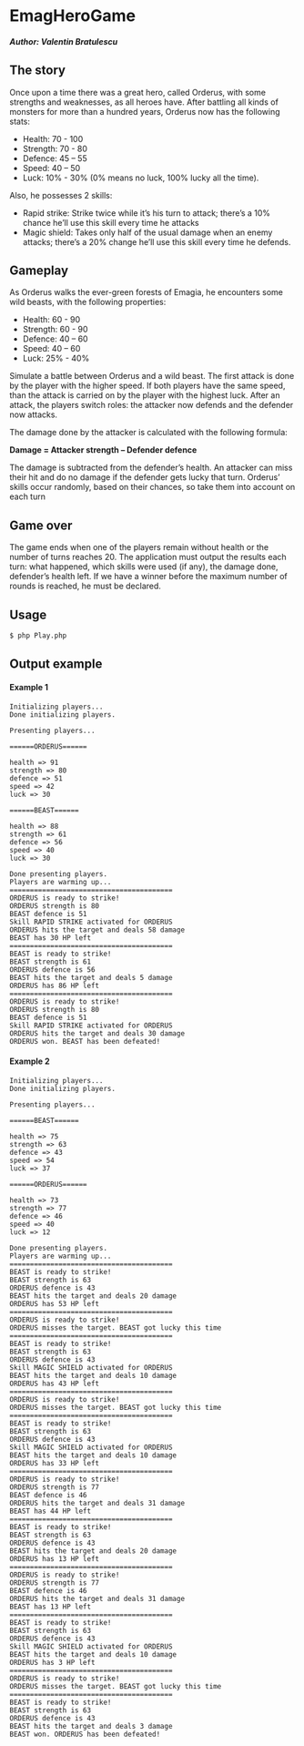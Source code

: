 # EmagHeroGame

##### Author: Valentin Bratulescu

## The story

Once upon a time there was a great hero, called Orderus, with some strengths and weaknesses, as all heroes have.
After battling all kinds of monsters for more than a hundred years, Orderus now has the following stats:

- Health: 70 - 100
- Strength: 70 - 80
- Defence: 45 – 55
- Speed: 40 – 50
- Luck: 10% - 30% (0% means no luck, 100% lucky all the time).

Also, he possesses 2 skills:

- Rapid strike: Strike twice while it’s his turn to attack; there’s a 10% chance he’ll use this skill
every time he attacks
- Magic shield: Takes only half of the usual damage when an enemy attacks; there’s a 20%
change he’ll use this skill every time he defends.

## Gameplay

As Orderus walks the ever-green forests of Emagia, he encounters some wild beasts, with the following properties:

- Health: 60 - 90
- Strength: 60 - 90
- Defence: 40 – 60
- Speed: 40 – 60
- Luck: 25% - 40%

Simulate a battle between Orderus and a wild beast.
The first attack is done by the player with the higher speed. If both players have the same speed, than the attack is carried on by the player with the highest luck. After an attack, the players switch roles: the attacker now defends and the defender now attacks.

The damage done by the attacker is calculated with the following formula:

<b>Damage = Attacker strength – Defender defence</b>

The damage is subtracted from the defender’s health. An attacker can miss their hit and do no damage if the defender gets lucky that turn. Orderus’ skills occur randomly, based on their chances, so take them into account on each turn

## Game over

The game ends when one of the players remain without health or the number of turns reaches 20.
The application must output the results each turn: what happened, which skills were used (if any), the damage done, defender’s health left.
If we have a winner before the maximum number of rounds is reached, he must be declared.

## Usage

```bat
$ php Play.php
```

## Output example

#### Example 1

```pre
Initializing players...
Done initializing players.

Presenting players...

======ORDERUS======

health => 91
strength => 80
defence => 51
speed => 42
luck => 30

======BEAST======

health => 88
strength => 61
defence => 56
speed => 40
luck => 30

Done presenting players.
Players are warming up...
========================================
ORDERUS is ready to strike!
ORDERUS strength is 80
BEAST defence is 51
Skill RAPID STRIKE activated for ORDERUS
ORDERUS hits the target and deals 58 damage
BEAST has 30 HP left
========================================
BEAST is ready to strike!
BEAST strength is 61
ORDERUS defence is 56
BEAST hits the target and deals 5 damage
ORDERUS has 86 HP left
========================================
ORDERUS is ready to strike!
ORDERUS strength is 80
BEAST defence is 51
Skill RAPID STRIKE activated for ORDERUS
ORDERUS hits the target and deals 30 damage
ORDERUS won. BEAST has been defeated!
```

#### Example 2

```pre
Initializing players...
Done initializing players.

Presenting players...

======BEAST======

health => 75
strength => 63
defence => 43
speed => 54
luck => 37

======ORDERUS======

health => 73
strength => 77
defence => 46
speed => 40
luck => 12

Done presenting players.
Players are warming up...
========================================
BEAST is ready to strike!
BEAST strength is 63
ORDERUS defence is 43
BEAST hits the target and deals 20 damage
ORDERUS has 53 HP left
========================================
ORDERUS is ready to strike!
ORDERUS misses the target. BEAST got lucky this time
========================================
BEAST is ready to strike!
BEAST strength is 63
ORDERUS defence is 43
Skill MAGIC SHIELD activated for ORDERUS
BEAST hits the target and deals 10 damage
ORDERUS has 43 HP left
========================================
ORDERUS is ready to strike!
ORDERUS misses the target. BEAST got lucky this time
========================================
BEAST is ready to strike!
BEAST strength is 63
ORDERUS defence is 43
Skill MAGIC SHIELD activated for ORDERUS
BEAST hits the target and deals 10 damage
ORDERUS has 33 HP left
========================================
ORDERUS is ready to strike!
ORDERUS strength is 77
BEAST defence is 46
ORDERUS hits the target and deals 31 damage
BEAST has 44 HP left
========================================
BEAST is ready to strike!
BEAST strength is 63
ORDERUS defence is 43
BEAST hits the target and deals 20 damage
ORDERUS has 13 HP left
========================================
ORDERUS is ready to strike!
ORDERUS strength is 77
BEAST defence is 46
ORDERUS hits the target and deals 31 damage
BEAST has 13 HP left
========================================
BEAST is ready to strike!
BEAST strength is 63
ORDERUS defence is 43
Skill MAGIC SHIELD activated for ORDERUS
BEAST hits the target and deals 10 damage
ORDERUS has 3 HP left
========================================
ORDERUS is ready to strike!
ORDERUS misses the target. BEAST got lucky this time
========================================
BEAST is ready to strike!
BEAST strength is 63
ORDERUS defence is 43
BEAST hits the target and deals 3 damage
BEAST won. ORDERUS has been defeated!
```
